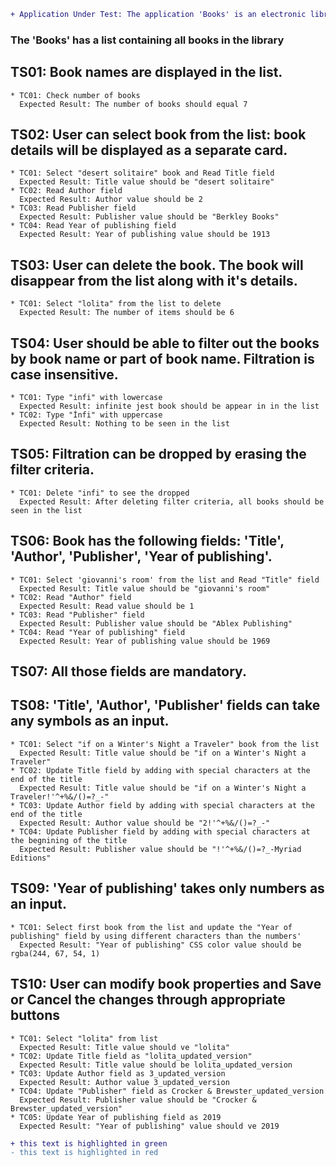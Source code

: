 ```diff 
+ Application Under Test: The application 'Books' is an electronic library catalogue.
```

### The 'Books' has a list containing all books in the library

## TS01: Book names are displayed in the list.
	* TC01: Check number of books
	  Expected Result: The number of books should equal 7
## TS02: User can select book from the list: book details will be displayed as a separate card.
	* TC01: Select "desert solitaire" book and Read Title field
	  Expected Result: Title value should be "desert solitaire"
	* TC02: Read Author field
	  Expected Result: Author value should be 2
	* TC03: Read Publisher field
	  Expected Result: Publisher value should be "Berkley Books"
	* TC04: Read Year of publishing field
	  Expected Result: Year of publishing value should be 1913
## TS03: User can delete the book. The book will disappear from the list along with it's details.
	* TC01: Select "lolita" from the list to delete
	  Expected Result: The number of items should be 6
## TS04: User should be able to filter out the books by book name or part of book name. Filtration is case insensitive.
	* TC01: Type "infi" with lowercase
	  Expected Result: infinite jest book should be appear in in the list
	* TC02: Type "İnfi" with uppercase
	  Expected Result: Nothing to be seen in the list
## TS05: Filtration can be dropped by erasing the filter criteria.
	* TC01: Delete "infi" to see the dropped
	  Expected Result: After deleting filter criteria, all books should be seen in the list

## TS06: Book has the following fields: 'Title', 'Author', 'Publisher', 'Year of publishing'.
	* TC01: Select 'giovanni's room' from the list and Read "Title" field
	  Expected Result: Title value should be "giovanni's room"
	* TC02: Read "Author" field
	  Expected Result: Read value should be 1
	* TC03: Read "Publisher" field
	  Expected Result: Publisher value should be "Ablex Publishing"	
	* TC04: Read "Year of publishing" field
	  Expected Result: Year of publishing value should be 1969
## TS07: All those fields are mandatory.
## TS08: 'Title', 'Author', 'Publisher' fields can take any symbols as an input.
	* TC01: Select "if on a Winter's Night a Traveler" book from the list
	  Expected Result: Title value should be "if on a Winter's Night a Traveler"
	* TC02: Update Title field by adding with special characters at the end of the title
	  Expected Result: Title value should be "if on a Winter's Night a Traveler!'^+%&/()=?_-"
	* TC03: Update Author field by adding with special characters at the end of the title
	  Expected Result: Author value should be "2!'^+%&/()=?_-"
	* TC04: Update Publisher field by adding with special characters at the begnining of the title
	  Expected Result: Publisher value should be "!'^+%&/()=?_-Myriad Editions"
## TS09: 'Year of publishing' takes only numbers as an input.
	* TC01: Select first book from the list and update the "Year of publishing" field by using different characters than the numbers'
	  Expected Result: "Year of publishing" CSS color value should be rgba(244, 67, 54, 1)
## TS10: User can modify book properties and Save or Cancel the changes through appropriate buttons
	* TC01: Select "lolita" from list
	  Expected Result: Title value should ve "lolita"
	* TC02: Update Title field as "lolita_updated_version"
	  Expected Result: Title value should be lolita_updated_version
	* TC03: Update Author field as 3_updated_version
	  Expected Result: Author value 3_updated_version
	* TC04: Update "Publisher" field as Crocker & Brewster_updated_version
	  Expected Result: Publisher value should be "Crocker & Brewster_updated_version"
	* TC05: Update Year of publishing field as 2019
	  Expected Result: "Year of publishing" value should ve 2019

```diff
+ this text is highlighted in green
- this text is highlighted in red
```